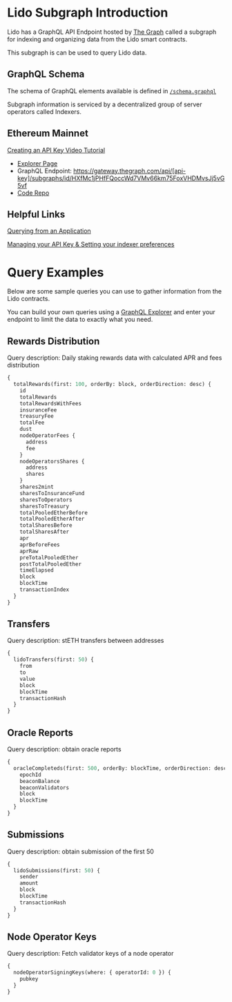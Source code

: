 

# Lido Subgraph Introduction

Lido has a GraphQL API Endpoint hosted by [The Graph](https://thegraph.com/docs/about/introduction#what-the-graph-is) called a subgraph for indexing and organizing data from the Lido smart contracts.

This subgraph is can be used to query Lido data.

## GraphQL Schema

The schema of GraphQL elements available is defined in [`/schema.graphql` ](https://github.com/lidofinance/lido-subgraph/blob/master/schema.graphql)

Subgraph information is serviced by a decentralized group of server operators called Indexers.

## Ethereum Mainnet

[Creating an API Key Video Tutorial](https://www.youtube.com/watch?v=UrfIpm-Vlgs)

- [Explorer Page](https://thegraph.com/explorer/subgraph?id=HXfMc1jPHfFQoccWd7VMv66km75FoxVHDMvsJj5vG5vf&view=Overview)
- GraphQL Endpoint: https://gateway.thegraph.com/api/[api-key]/subgraphs/id/HXfMc1jPHfFQoccWd7VMv66km75FoxVHDMvsJj5vG5vf
- [Code Repo](https://github.com/lidofinance/lido-subgraph/)

## Helpful Links

[Querying from an Application](https://thegraph.com/docs/en/developer/querying-from-your-app/)

[Managing your API Key & Setting your indexer preferences](https://thegraph.com/docs/en/studio/managing-api-keys/)



# Query Examples

Below are some sample queries you can use to gather information from the Lido contracts.

You can build your own queries using a [GraphQL Explorer](https://graphiql-online.com) and enter your endpoint to limit the data to exactly what you need.

## Rewards Distribution

Query description: Daily staking rewards data with calculated APR and fees distribution

```graphql
{
  totalRewards(first: 100, orderBy: block, orderDirection: desc) {
    id
    totalRewards
    totalRewardsWithFees
    insuranceFee
    treasuryFee
    totalFee
    dust
    nodeOperatorFees {
      address
      fee
    }
    nodeOperatorsShares {
      address
      shares
    }
    shares2mint
    sharesToInsuranceFund
    sharesToOperators
    sharesToTreasury
    totalPooledEtherBefore
    totalPooledEtherAfter
    totalSharesBefore
    totalSharesAfter
    apr
    aprBeforeFees
    aprRaw
    preTotalPooledEther
    postTotalPooledEther
    timeElapsed
    block
    blockTime
    transactionIndex
  }
}
```

## Transfers

Query description: stETH transfers between addresses

```graphql
{
  lidoTransfers(first: 50) {
    from
    to
    value
    block
    blockTime
    transactionHash
  }
}
```

## Oracle Reports

Query description: obtain oracle reports

```graphql
{
  oracleCompleteds(first: 500, orderBy: blockTime, orderDirection: desc) {
    epochId
    beaconBalance
    beaconValidators
    block
    blockTime
  }
}
```

## Submissions

Query description: obtain submission of the first 50

```graphql
{
  lidoSubmissions(first: 50) {
    sender
    amount
    block
    blockTime
    transactionHash
  }
}
```

## Node Operator Keys

Query description: Fetch validator keys of a node operator

```graphql
{
  nodeOperatorSigningKeys(where: { operatorId: 0 }) {
    pubkey
  }
}
```
